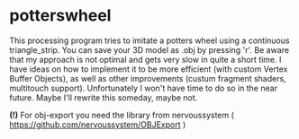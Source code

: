 potterswheel
============

This processing program tries to imitate a potters wheel using a continuous triangle_strip.
You can save your 3D model as .obj by pressing 'r'.
Be aware that my approach is not optimal and gets very slow in quite a short time. I have ideas on how to
implement it to be more efficient (with custom Vertex Buffer Objects), as well as other improvements (custum fragment shaders, multitouch support).
Unfortunately I won't have time to do so in the near future. Maybe I'll rewrite this someday, maybe not.

**(!)** For obj-export you need the library from nervoussystem ( https://github.com/nervoussystem/OBJExport ) 
